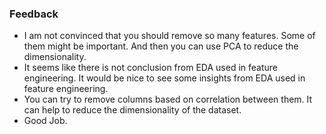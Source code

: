 ### Feedback
- I am not convinced that you should remove so many features.
Some of them might be important. And then you can use PCA to reduce the dimensionality.
- It seems like there is not conclusion from EDA used in feature engineering. It would be nice to see some insights from EDA used in feature engineering.
- You can try to remove columns based on correlation between them. It can help to reduce the dimensionality of the dataset.
- Good Job.